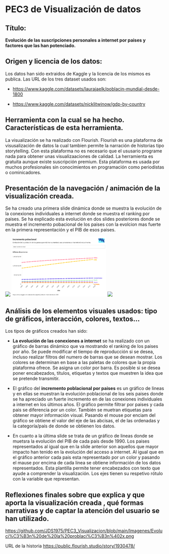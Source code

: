# PEC3 de Visualización de datos
## Título: 

**Evolución de las suscripciones personales a internet por paises y factores que las han potenciado.**

## Origen y licencia de los datos:

Los datos han sido extraidos de Kaggle y la licencia de los mismos es publica. Las URL de los tres dataset usados son:

- https://www.kaggle.com/datasets/laurajaelk/poblacin-mundial-desde-1800

- https://www.kaggle.com/datasets/nicklitwinow/gdp-by-country

## Herramienta con la cual se ha hecho. Características de esta herramienta.

La visualización se ha realizado con Flourish. Flourish es una plataforma de visusalización de datos la cual tambien permite la narración de historias tipo storytelling.
Con esta plataforma no es necesario que el ususario programe nada para obtener unas visualizaaciones de calidad. La herramienta es gratuita aunque existe suscripción premium.
Esta plataforma es usada por muchos profesionales sin conocimientos en programación como periodistas o cominicadores.


## Presentación de la navegación / animación de la visualización creada.

Se ha creado una primera slide dinámica donde se muestra la evolución de la conexiones individuales a internet donde se muestra el ranking por paises.
Se ha explicado esta evolución en dos slides posteriores donde se muestra el incremento pobacional de los paises con la evolcion mas fuerte en la primera representación y el PIB de esos paises.

<p float="left">
  <img src="https://github.com/JDS1975/PEC3_Visualizacion/blob/main/Imagenes/Evoluci%C3%B3n%20usuarios%20internet%402x.png" width="300" />
  <img src="https://github.com/JDS1975/PEC3_Visualizacion/blob/main/Imagenes/Evoluci%C3%B3n%20de%20la%20problaci%C3%B3n%402x.png" width="300" /> 
  <img src="https://github.com/JDS1975/PEC3_Visualizacion/blob/main/Imagenes/Evoluci%C3%B3n%20del%20PIB%402x.png" width="300" /> 
</p>

##  Análisis de los elementos visuales usados: tipo de gráficos, interacción, colores, textos...

Los tipos de gráficos creados han sido:

- **La evolución de las conexiones a internet** se ha realizado con un gráfico de barras dinámico que va mostrando el ranking de los paises por año. Se puede modificar el tiempo de reproducción si se desea, incluso realizar filtros del numero de barras que se desean mostrar. Los colores se determinan en base a las paletas de colores que la propia plataforma ofrece. Se asigna un color por barra. Es posible si se desea poner encabezados, títulos, etiquetas y textos que muestren la idea que se pretende transmitir.

- El gráfico del **incremento poblacional por paises** es un gráfico de lineas y en ellas se muestran la evolución poblacional de los seis paises donde se ha apreciado un fuerte incremento en de las conexiones individuales a internet en los últimos años. El gráfico permite filtrar por paises y cada pais se diferencia por un color. También se muetran etiquetas para obtener mayor información visual.
Pasando el mouse por enciam del gráfico se obtiene el valor del eje de las abcisas, el de las ordenadas y la categoría/país de donde se obtienen los datos.

- En cuanto a la última slide se trata de un gráfico de lineas donde se muetsra la evolución del PIB de cada país desde 1990. Los paises representados al igual que en la slide anterior son aquellos que mayor impacto han tenido en la evolución del acceso a internet. Al igual que en el gráfico anterior cada pais esta representado por un color y pasando el mause por encima de cada linea se obtiene información de los datos representados. Esta plantilla permite tener encabezados con texto que ayude a comprender la visualización. Los ejes tienen su respetivo rótulo con la variable que representan.

## Reflexiones finales sobre que explica y que aporta la visualización creada , qué formas narrativas y de captar la atención del usuario se han utilizado.


https://github.com/JDS1975/PEC3_Visualizacion/blob/main/Imagenes/Evoluci%C3%B3n%20de%20la%20problaci%C3%B3n%402x.png

URL de la historia
https://public.flourish.studio/story/1930478/
